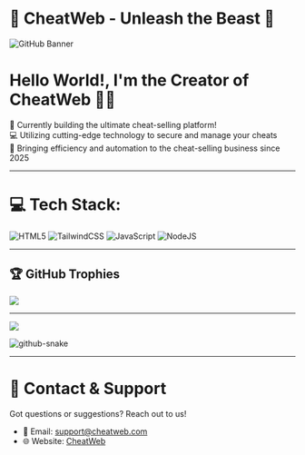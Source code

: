 # 🐍 CheatWeb - Unleash the Beast 🐻

![GitHub Banner](https://raw.githubusercontent.com/username/cheatweb/main/github_banner.jpg)

# Hello World!, I'm the Creator of CheatWeb 👋🏼
🐾 Currently building the ultimate cheat-selling platform!<br>
💻 Utilizing cutting-edge technology to secure and manage your cheats<br>
🚀 Bringing efficiency and automation to the cheat-selling business since 2025<br>

---

# 💻 Tech Stack:
![HTML5](https://img.shields.io/badge/html5-%23E34F26.svg?style=for-the-badge&logo=html5&logoColor=white) ![TailwindCSS](https://img.shields.io/badge/tailwindcss-%2338B2AC.svg?style=for-the-badge&logo=tailwind-css&logoColor=white) ![JavaScript](https://img.shields.io/badge/javascript-%23323330.svg?style=for-the-badge&logo=javascript&logoColor=%23F7DF1E) ![NodeJS](https://img.shields.io/badge/node.js-6DA55F?style=for-the-badge&logo=node.js&logoColor=white)

---

## 🏆 GitHub Trophies
![](https://github-profile-trophy.vercel.app/?username=cheatweb&theme=radical&no-frame=false&no-bg=true&margin-w=4)

---

[![](https://visitcount.itsvg.in/api?id=cheatweb&icon=0&color=0)](https://visitcount.itsvg.in)

<picture>
  <source media="(prefers-color-scheme: dark)" srcset="https://raw.githubusercontent.com/tobiasmeyhoefer/tobiasmeyhoefer/output/github-snake-dark.svg" />
  <source media="(prefers-color-scheme: light)" srcset="https://raw.githubusercontent.com/tobiasmeyhoefer/tobiasmeyhoefer/output/github-snake.svg" />
  <img alt="github-snake" src="https://raw.githubusercontent.com/tobiasmeyhoefer/tobiasmeyhoefer/output/github-snake.svg" />
</picture>

---

# 🐾 Contact & Support
Got questions or suggestions? Reach out to us!
- 📧 Email: support@cheatweb.com
- 🌐 Website: [CheatWeb](https://cheatweb.com)

